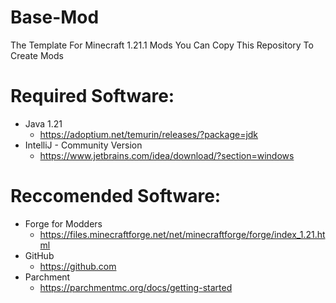 # Base-Mod
The Template For Minecraft 1.21.1 Mods
You Can Copy This Repository To Create Mods

# Required Software:
- Java 1.21
  - https://adoptium.net/temurin/releases/?package=jdk
- IntelliJ - Community Version
  - https://www.jetbrains.com/idea/download/?section=windows

# Reccomended Software:
- Forge for Modders
  - https://files.minecraftforge.net/net/minecraftforge/forge/index_1.21.html
- GitHub
  - https://github.com
- Parchment
  - https://parchmentmc.org/docs/getting-started
